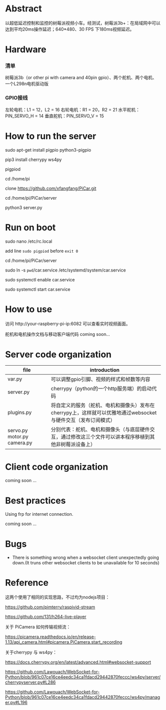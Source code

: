 
# Abstract

以超低延迟控制和监控的树莓派视频小车。经测试，树莓派3b+：在局域网中可以达到平均20ms操作延迟；640*480、30 FPS 下180ms视频延迟。



# Hardware

### 清单

树莓派3b（or other pi with camera and 40pin gpio）、两个舵机、两个电机、一个L298n电机驱动版

### GPIO接线

左轮电机：L1 = 12，L2 = 16
右轮电机：R1 = 20，R2 = 21
水平舵机：PIN_SERVO_H = 14
垂直舵机：PIN_SERVO_V = 15

# How to run the server

sudo apt-get install pigpio python3-pigpio

pip3 install cherrypy ws4py


pigpiod


cd /home/pi

clone https://github.com/xfangfang/PiCar.git

cd /home/pi/PiCar/server

python3 server.py



# Run on boot

sudo nano /etc/rc.local

add line `sudo pigpiod` before `exit 0`


cd /home/pi/PiCar/server

sudo ln -s `pwd`/car.service /etc/systemd/system/car.service

sudo systemctl enable car.service

sudo systemctl start car.service

# How to use

访问 http://your-raspberry-pi-ip:6082 可以查看实时视频画面。

舵机和电机操作文档与移动客户端代码 coming soon...


# Server code organization

| file                              | introduction                                                 |
| --------------------------------- | ------------------------------------------------------------ |
| var.py                            | 可以调整gpio引脚、视频的样式和帧数等内容                     |
| server.py                         | cherrypy（python的一个http服务端）的启动代码                 |
| plugins.py                        | 将自定义的服务（舵机、电机和摄像头）发布在cherrypy上，这样就可以优雅地通过websocket与硬件交互（发布订阅模式） |
| servo.py    motor.py    camera.py | 分别代表：舵机、电机和摄像头（与底层硬件交互，通过修改这三个文件可以讲本程序移植到其他非树莓派设备上） |



# Client code organization

coming soon ...



# Best practices

Using frp for internet connection.

coming soon ...



# Bugs

- There is something wrong when a websocket client unexpectedly going down.(It truns other websocket clients to be unavailable for 10 seconds)



# Reference
这两个使用了相同的实现思路，不过均为nodejs项目：

https://github.com/pimterry/raspivid-stream

https://github.com/131/h264-live-player

关于 PiCamera 如何传输视频流：

https://picamera.readthedocs.io/en/release-1.13/api_camera.html#picamera.PiCamera.start_recording

关于cherrypy 与 ws4py：

https://docs.cherrypy.org/en/latest/advanced.html#websocket-support

https://github.com/Lawouach/WebSocket-for-Python/blob/961c07ce16ce4eedc34ca1fdacd29442870feccc/ws4py/server/cherrypyserver.py#L286

https://github.com/Lawouach/WebSocket-for-Python/blob/961c07ce16ce4eedc34ca1fdacd29442870feccc/ws4py/manager.py#L196
